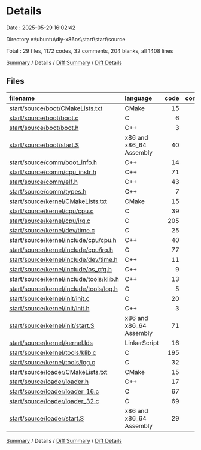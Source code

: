 # Details

Date : 2025-05-29 16:02:42

Directory e:\\ubuntu\\diy-x86os\\start\\start\\source

Total : 29 files,  1172 codes, 32 comments, 204 blanks, all 1408 lines

[Summary](results.md) / Details / [Diff Summary](diff.md) / [Diff Details](diff-details.md)

## Files
| filename | language | code | comment | blank | total |
| :--- | :--- | ---: | ---: | ---: | ---: |
| [start/source/boot/CMakeLists.txt](/start/source/boot/CMakeLists.txt) | CMake | 15 | 0 | 4 | 19 |
| [start/source/boot/boot.c](/start/source/boot/boot.c) | C | 6 | 14 | 4 | 24 |
| [start/source/boot/boot.h](/start/source/boot/boot.h) | C++ | 3 | 10 | 2 | 15 |
| [start/source/boot/start.S](/start/source/boot/start.S) | x86 and x86_64 Assembly | 40 | 0 | 6 | 46 |
| [start/source/comm/boot\_info.h](/start/source/comm/boot_info.h) | C++ | 14 | 0 | 7 | 21 |
| [start/source/comm/cpu\_instr.h](/start/source/comm/cpu_instr.h) | C++ | 71 | 0 | 8 | 79 |
| [start/source/comm/elf.h](/start/source/comm/elf.h) | C++ | 43 | 2 | 13 | 58 |
| [start/source/comm/types.h](/start/source/comm/types.h) | C++ | 7 | 0 | 2 | 9 |
| [start/source/kernel/CMakeLists.txt](/start/source/kernel/CMakeLists.txt) | CMake | 15 | 0 | 3 | 18 |
| [start/source/kernel/cpu/cpu.c](/start/source/kernel/cpu/cpu.c) | C | 39 | 0 | 6 | 45 |
| [start/source/kernel/cpu/irq.c](/start/source/kernel/cpu/irq.c) | C | 205 | 1 | 15 | 221 |
| [start/source/kernel/dev/time.c](/start/source/kernel/dev/time.c) | C | 25 | 0 | 2 | 27 |
| [start/source/kernel/include/cpu/cpu.h](/start/source/kernel/include/cpu/cpu.h) | C++ | 40 | 0 | 13 | 53 |
| [start/source/kernel/include/cpu/irq.h](/start/source/kernel/include/cpu/irq.h) | C | 77 | 0 | 15 | 92 |
| [start/source/kernel/include/dev/time.h](/start/source/kernel/include/dev/time.h) | C++ | 11 | 0 | 5 | 16 |
| [start/source/kernel/include/os\_cfg.h](/start/source/kernel/include/os_cfg.h) | C++ | 9 | 0 | 4 | 13 |
| [start/source/kernel/include/tools/klib.h](/start/source/kernel/include/tools/klib.h) | C++ | 13 | 0 | 4 | 17 |
| [start/source/kernel/include/tools/log.h](/start/source/kernel/include/tools/log.h) | C | 5 | 0 | 5 | 10 |
| [start/source/kernel/init/init.c](/start/source/kernel/init/init.c) | C | 20 | 2 | 3 | 25 |
| [start/source/kernel/init/init.h](/start/source/kernel/init/init.h) | C++ | 3 | 0 | 5 | 8 |
| [start/source/kernel/init/start.S](/start/source/kernel/init/start.S) | x86 and x86_64 Assembly | 71 | 0 | 15 | 86 |
| [start/source/kernel/kernel.lds](/start/source/kernel/kernel.lds) | LinkerScript | 16 | 0 | 3 | 19 |
| [start/source/kernel/tools/klib.c](/start/source/kernel/tools/klib.c) | C | 195 | 2 | 12 | 209 |
| [start/source/kernel/tools/log.c](/start/source/kernel/tools/log.c) | C | 32 | 1 | 12 | 45 |
| [start/source/loader/CMakeLists.txt](/start/source/loader/CMakeLists.txt) | CMake | 15 | 0 | 3 | 18 |
| [start/source/loader/loader.h](/start/source/loader/loader.h) | C++ | 17 | 0 | 8 | 25 |
| [start/source/loader/loader\_16.c](/start/source/loader/loader_16.c) | C | 67 | 0 | 13 | 80 |
| [start/source/loader/loader\_32.c](/start/source/loader/loader_32.c) | C | 69 | 0 | 6 | 75 |
| [start/source/loader/start.S](/start/source/loader/start.S) | x86 and x86_64 Assembly | 29 | 0 | 6 | 35 |

[Summary](results.md) / Details / [Diff Summary](diff.md) / [Diff Details](diff-details.md)